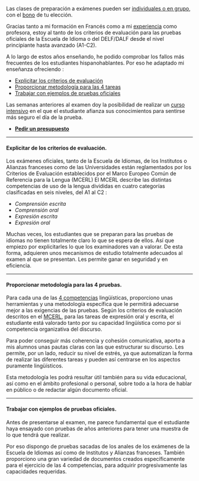 Las clases de preparación a exámenes pueden ser [individuales o en grupo](es/clases-frances.html), con el [bono](es/clases-frances.html) de tu elección.

Gracias tanto a mi formación en Francés como a mi [experiencia](es/acerca-de-mi.html) como profesora, estoy al tanto de los criterios de evaluación para las pruebas oficiales de la Escuela de Idioma o del DELF/DALF desde el nivel principiante hasta avanzado (A1-C2).

A lo largo de estos años enseñando, he podido comprobar los fallos más frecuentes de los estudiantes hispanohablantes. Por eso he adaptado mi enseñanza ofreciendo :

- [Explicitar los criterios de evaluación](es/preparacion-examenes.html#criterios-evaluacion)
- [Proporcionar metodología para las 4 tareas](es/preparacion-examenes.html#proporcionar-metodologia)
- [Trabajar con ejemplos de pruebas oficiales](es/preparacion-examenes.html#trabajar-con-ejemplos)

Las semanas anteriores al examen doy la posibilidad de realizar un [curso intensivo](es/cursos-intensivos.html) en el que el estudiante afianza sus conocimientos para sentirse más seguro el día de la prueba.

- <a href="https://goo.gl/forms/J8FFLeCxKEuWTSye2" onclick="window.open(this.href, 'presupuesto', 'width=800,height=600'); return false;"><i class="fa fa-file-text-o" aria-hidden="true"></i>
 **Pedir un presupuesto**</a>

---

#### <a name="criterios-evaluacion"></a> Explicitar de los criterios de evaluación.

Los exámenes oficiales, tanto de la Escuela de Idiomas, de los Institutos o Alianzas franceses como de las Universidades están reglamentados por los Criterios de Evaluación establecidos por el Marco Europeo Común de Referencia para la Lengua (MCERL)
El MCERL describe las distintas competencias de uso de la lengua divididas en cuatro categorías clasificadas en seis niveles, del A1 al C2 :

<a name="competencias-MCERL"></a>

- *Comprensión escrita*
- *Comprensión oral*
- *Expresión escrita*
- *Expresión oral*

Muchas veces, los estudiantes que se preparan para las pruebas de idiomas no tienen totalmente claro lo que se espera de ellos. Así que empiezo por explicitarles lo que los examinadores van a valorar. De esta forma, adquieren unos mecanismos de estudio totalmente adecuados al examen al que se presentan. Les permite ganar en seguridad y en eficiencia.

---

#### <a name="proporcionar-metodologia"></a> Proporcionar metodología para las 4 pruebas.

Para cada una de las [4 competencias](es/preparacion-examenes.html#competencias-MCERL) lingüísticas, proporciono unas herramientas y una metodología específica que le permitirá adecuarse mejor a las exigencias de las pruebas. Según los criterios de evaluación descritos en el [MCERL](es/preparacion-examenes.html#criterios-evaluacion), para las tareas de expresión oral y escrita, el estudiante está valorado tanto por su capacidad lingüística como por si competencia organizativa del discurso.

Para poder conseguir más coherencia y cohesión comunicativa, aporto a mis alumnos unas pautas claras con las que estructurar su discurso. Les permite, por un lado, reducir su nivel de estrés, ya que automatizan la forma de realizar las diferentes tareas y pueden así centrarse en los aspectos puramente lingüísticos.

Esta metodología les podrá resultar útil también para su vida educacional, así como en el ámbito profesional o personal, sobre todo a la hora de hablar en público o de redactar algún documento oficial.

---

#### <a name="trabajar-con-ejemplos"></a> Trabajar con ejemplos de pruebas oficiales.

Antes de presentarse al examen, me parece fundamental que el estudiante haya ensayado con pruebas de años anteriores para tener una muestra de lo que tendrá que realizar.

Por eso dispongo de pruebas sacadas de los anales de los exámenes de la Escuela de Idiomas así como de Institutos y Alianzas franceses.
También proporciono una gran variedad de documentos creados específicamente para el ejercicio de las 4 competencias, para adquirir progresivamente las capacidades requeridas.
